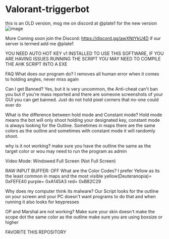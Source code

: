 # Valorant-triggerbot
this is an OLD version, msg me on discord at @plate1 for the new version 
![image](https://github.com/vansWagner/Valorant-triggerbot/assets/152458055/04c1b442-0ef8-4059-9bf6-9db61bcb218c)


More Coming soon join the Discord: https://discord.gg/awXNtYkU4D
if our server is termed add me @plate1

YOU NEED AUTO HOT KEY v1 INSTALLED TO USE THIS SOFTWARE, IF YOU ARE HAVING ISSUES RUNNING THE SCRIPT YOU MAY NEED TO COMPILE THE AHK SCRIPT INTO A EXE

FAQ
What does our program do?
I removes all human error when it comes to holding angles, never miss again

Can I get Banned?
Yes, but it is very uncommon, the Anti-cheat can't ban you but if you're mass reported and there are someone screenshots of your GUI you can get banned. Just do not hold pixel corners that no-one could ever do

What is the difference between hold mode and Constant mode?
Hold mode means the bot will only shoot holding your designated key, constant mode is
 always looking for the Outline. Sometimes in maps there are the same colors as the 
 outline and sometimes with constant mode it will randomly shoot.
 
why is it not working?
make sure you have the outline the same as the target color or wou may need to run the program as admin

Video Mode: Windowed Full Screen (Not Full Screen)

RAW INPUT BUFFER: OFF
What are the Color Codes?
I prefer Yellow as its the least common in maps and the most visible
yellow(Deuteranopia)= 0xFEFE40
purple= 0xA145A3
red= 0xB82C29

Why does my computer think its malware?
Our Script looks for the outline on your screen and your PC doesn't want programs to do 
that and when running it also looks for keypresses

OP and Marshal are not working?
Make sure your skin doesn't make the scope dot the same color as the outline
make sure you are using boxsize or higher


FAVORITE THIS REPOSITORY

